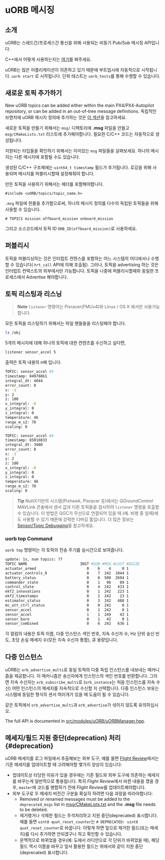 # uORB 메시징

## 소개

uORB는 스레드간/프로세스간 통신을 위해 사용되는 비동기 Pub/Sub 메시징 API입니다.

C++에서 어떻게 사용하는지는 [여기](../apps/hello_sky.md)를 봐주세요.

uORB는 많은 어플리케이션이 의존하고 있기 때문에 부트업시에 자동적으로 시작됩니다. `uorb start` 로 시작됩니다. 단위 테스트는 `uorb_tests`를 통해 수행할 수 있습니다.

## 새로운 토픽 추가하기

New uORB topics can be added either within the main PX4/PX4-Autopilot repository, or can be added in an out-of-tree message definitions. 독립적인 브랜치에 uORB 메시지 정의에 추가하는 것은 [이 섹션](../advanced/out_of_tree_modules.md#uorb_message_definitions)을 참고하세요.

새로운 토픽을 만들기 위해서는 `msg/` 디렉토리에 **.msg** 파일을 만들고 `msg/CMakeLists.txt` 리스트에 추가해야합니다. 필요한 C/C++ 코드는 자동적으로 생성됩니다.

지원되는 타입들을 확인하기 위해서는 이미있는 `msg` 파일들을 살펴보세요. 하나의 메시지는 다른 메시지에 포함될 수도 있습니다.

생성된 C/C++ 구조체에는 `uint64_t timestamp` 필드가 추가됩니다. 로깅을 위해 사용되며 메시지를 퍼블리시할때 설정해줘야 합니다.

만든 토픽을 사용하기 위해서는 헤더를 포함해야합니다.

    #include <uORB/topics/topic_name.h>
    

`.msg` 파일에 한줄을 추가함으로써, 하나의 메시지 정의를 다수의 독립된 토픽들을 위해 사용할 수 있습니다.

    # TOPICS mission offboard_mission onboard_mission
    

그리고 소스코드에서 토픽 ID `ORB_ID(offboard_mission)`로 사용하세요.

## 퍼블리시

토픽을 퍼블리싱하는 것은 인터럽트 컨텐스를 포함하는 어느 시스템의 어디에서나 수행할 수 있습니다( `hrt_call` API에 의해 호출됨). 그러나, 토픽을 advertising 하는 것은 인터럽트 컨텍스트의 외부에서만 가능합니다. 토픽을 나중에 퍼블리시할때와 동일한 프로세스에서 Advertise 해야합니다.

## 토픽 리스팅과 리스닝

> **Note** `listener` 명령어는 Pixracer(FMUv4)와 Linux / OS X 에서만 사용가능 합니다.

모든 토픽을 리스팅하기 위해서는 파일 핸들들을 리스팅해야 합니다.

```sh
ls /obj
```

5개의 메시지에 대해 하나의 토픽에 대한 컨텐츠를 수신하고 싶다면,

```sh
listener sensor_accel 5
```

출력은 토픽 내용의 n배 입니다.

```sh
TOPIC: sensor_accel #3
timestamp: 84978861
integral_dt: 4044
error_count: 0
x: -1
y: 2
z: 100
x_integral: -0
y_integral: 0
z_integral: 0
temperature: 46
range_m_s2: 78
scaling: 0

TOPIC: sensor_accel #4
timestamp: 85010833
integral_dt: 3980
error_count: 0
x: -1
y: 2
z: 100
x_integral: -0
y_integral: 0
z_integral: 0
temperature: 46
range_m_s2: 78
scaling: 0
```

> **Tip** NuttX기반의 시스템(Pixhawk, Pixracer 등)에서는 *QGroundControl* MAVLink 콘솔에서 센서 값과 다른 토픽들을 검사하려 `listener` 명령을 호출할 수 있습니다. 이 방법은 QGC가 무선으로 연결되어 있을 때 (예. 비행 중 일때)에도 사용할 수 있기 때문에 강력한 디버깅 툴입니다. 더 많은 정보는 [Sensor/Topic Debugging](../debug/sensor_uorb_topic_debugging.md)를 참고하세요.

### uorb top Command

`uorb top` 명령어는 각 토픽의 전송 주기를 실시간으로 보여줍니다.

```sh
update: 1s, num topics: 77
TOPIC NAME                        INST #SUB #MSG #LOST #QSIZE
actuator_armed                       0    6    4     0 1
actuator_controls_0                  0    7  242  1044 1
battery_status                       0    6  500  2694 1
commander_state                      0    1   98    89 1
control_state                        0    4  242   433 1
ekf2_innovations                     0    1  242   223 1
ekf2_timestamps                      0    1  242    23 1
estimator_status                     0    3  242   488 1
mc_att_ctrl_status                   0    0  242     0 1
sensor_accel                         0    1  242     0 1
sensor_accel                         1    1  249    43 1
sensor_baro                          0    1   42     0 1
sensor_combined                      0    6  242   636 1
```

각 컬럼의 내용은 토픽 이름, 다중 인스턴스 색인 번호, 지속 수신자 수, Hz 단위 송신 빈도, 초당 손실 메세지 수(모든 지속 수신자 통합), 큐 용량입니다.

## 다중 인스턴스

uORB는 `orb_advertise_multi`로 동일 토픽의 다중 독립 인스턴스를 내보내는 매커니즘을 제공합니다. 이 메커니즘은 송신자에게 인스턴스의 색인 번호를 반환합니다. 그러면 지속 수신자는 `orb_subscribe_multi`로 (`orb_instance`는 처음 인스턴스를 지속 수신) 어떤 인스턴스의 메세지를 지속적으로 수신할 지 선택합니다. 다중 인스턴스 보유는 시스템에 동일한 형식의 센서 여러개가 있을 때 도움이 될 수 있습니다.

같은 토픽에서 `orb_advertise_multi`과 `orb_advertise`가 섞이지 않도록 유의하십시오.

The full API is documented in [src/modules/uORB/uORBManager.hpp](https://github.com/PX4/PX4-Autopilot/blob/master/src/modules/uORB/uORBManager.hpp).

## 메세지/필드 지원 중단(deprecation) 처리 {#deprecation}

uORB 메세지를 로그 파일에서 추출해보는 외부 도구, 예를 들면 [Flight Review](https://github.com/PX4/flight_review)에서는 기존 메세지를 업데이트할 때 고려해야할 몇가지 양상이 있습니다:

- 업데이트상 타당한 이유가 있을 경우에는 기존 필드와 외부 도구에 의존하는 메세지를 바꾸는게 일반적으로 통용됩니다. 특히 *Flight Review*에서 바뀐 내용을 깼을 경우, `master`에 코드를 병합하기 전에 *Flight Review*를 업데이트해야합니다.
- 외부 도구로 두 메세지 버전간 구분을 확실히 하려면 다음 과정을 따라야합니다: 
  - Removed or renamed messages must be added to the `deprecated_msgs` list in [msg/CMakeLists.txt](https://github.com/PX4/PX4-Autopilot/blob/master/msg/CMakeLists.txt#L157) and the **.msg** file needs to be deleted.
  - 제거했거나 삭제한 필드는 주석처리하고 지원 중단(deprecated) 표시합니다. 예를 들면 `uint8 quat_reset_counter`는 `# DEPRECATED: uint8 quat_reset_counter`로 바꿉니다. 이렇게 하면 앞으로 제거한 필드(또는 메세지)를 다시 추가하면 안되겠구나 하고 확인할 수 있습니다.
  - 문맥적으로 바뀌었을 경우(예: 도에서 라디안으로 각 단위가 바뀌었을 때), 해당 필드 역시 이름을 바꾸고 앞서 활용한 필드는 위에서와 같이 지원 중단(deprecated) 표시합니다.